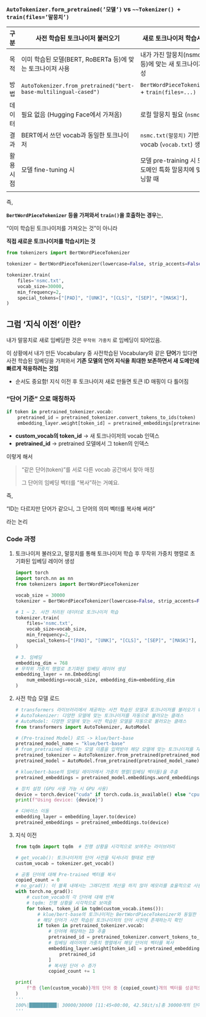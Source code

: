 ### `AutoTokenizer.form_pretrained(’모델’)` vs `~~Tokenizer() + train(files=’말뭉치’)`

| 구분 | 사전 학습된 토크나이저 불러오기 | 새로 토크나이저 학습시키기 |
| --- | --- | --- |
| 목적 | 이미 학습된 모델(BERT, RoBERTa 등)에 맞는 토크나이저 사용 | 내가 가진 말뭉치(nsmc.txt 등)에 맞는 새 토크나이저 생성 |
| 방법 | `AutoTokenizer.from_pretrained("bert-base-multilingual-cased")` | `BertWordPieceTokenizer()` + `train(files=...)` |
| 데이터 | 필요 없음 (Hugging Face에서 가져옴) | 로컬 말뭉치 필요 (`nsmc.txt`) |
| 결과 | BERT에서 쓰던 vocab과 동일한 토크나이저 | `nsmc.txt(말뭉치)`  기반의 새 vocab (`vocab.txt`) 생성됨 |
| 활용 시점 | 모델 fine-tuning 시 | 모델 pre-training 시 또는 도메인 특화 말뭉치에 맞게 튜닝할 때 |
|  |  |  |

즉, 

**`BertWordPieceTokenizer` 등을 가져와서 `train()`을 호출하는 경우**는,

“이미 학습된 토크나이저를 가져오는 것”이 아니라

**직접 새로운 토크나이저를 학습시키는 것**

```python
from tokenizers import BertWordPieceTokenizer

tokenizer = BertWordPieceTokenizer(lowercase=False, strip_accents=False)

tokenizer.train(
    files='nsmc.txt',
    vocab_size=30000,
    min_frequency=2,
    special_tokens=["[PAD]", "[UNK]", "[CLS]", "[SEP]", "[MASK]"],
)
```

## 그럼 ‘지식 이전’ 이란?

내가 말뭉치로 새로 임베딩한 것은 `무작위 가중치` 로 임베딩이 되어있음.

이 상황에서 내가 만든 Vocabulary 중 사전학습된 Vocabulary와 같은 **단어**가 있다면 사전 학습된 임베딩을 가져와서 **기존 모델의 언어 지식을 최대한 보존하면서 새 도메인에 빠르게 적응하려는 것임**

- 순서도 중요함! 지식 이전 후 토크나이저 새로 만들면 토큰 ID 매핑이 다 틀어짐

### “단어 기준” 으로 매칭하자

```python
if token in pretrained_tokenizer.vocab:
    pretrained_id = pretrained_tokenizer.convert_tokens_to_ids(token)
    embedding_layer.weight[token_id] = pretrained_embeddings[pretrained_id]
```

- **custom_vocab의 token_id** → 새 토크나이저의 vocab 인덱스
- **pretrained_id** → pretrained 모델에서 그 token의 인덱스

이렇게 해서

> “같은 단어(token)”를 서로 다른 vocab 공간에서 찾아 매칭
> 
> 
> 그 단어의 임베딩 벡터를 “복사”하는 거예요.
> 

즉,

“ID는 다르지만 단어가 같으니, 그 단어의 의미 벡터를 복사해 써라”

라는 논리

### Code 과정

1. 토크나이저 불러오고, 말뭉치를 통해 토크나이저 학습 후 무작위 가중치 행렬로 초기화된 임베딩 레이어 생성
    
    ```python
    import torch
    import torch.nn as nn
    from tokenizers import BertWordPieceTokenizer
    
    vocab_size = 30000
    tokenizer = BertWordPieceTokenizer(lowercase=False, strip_accents=False)
    
    # 1 ~ 2. 사전 처리된 데이터로 토크나이저 학습
    tokenizer.train(
        files='nsmc.txt',
        vocab_size=vocab_size,
        min_frequency=2,
        special_tokens=["[PAD]", "[UNK]", "[CLS]", "[SEP]", "[MASK]"],
    )
    
    # 3. 임베딩
    embedding_dim = 768
    # 무작위 가중치 행렬로 초기화된 임베딩 레이어 생성
    embedding_layer = nn.Embedding(
        num_embeddings=vocab_size, embedding_dim=embedding_dim
    )
    ```
    

2. 사전 학습 모델 로드
    
    ```python
    # transformers 라이브러리에서 제공하는 사전 학습된 모델과 토크나이저를 불러오기 위한 모듈
    # AutoTokenizer: 다양한 모델에 맞는 토크나이저를 자동으로 불러오는 클래스
    # AutoModel: 다양한 모델에 맞는 사전 학습된 모델을 자동으로 불러오는 클래스
    from transformers import AutoTokenizer, AutoModel
    
    # (Pre-trained Model) 로드 -> klue/bert-base
    pretrained_model_name = "klue/bert-base"
    # from_pretrained 메서드는 모델 이름을 입력받아 해당 모델에 맞는 토크나이저를 자동으로 불러옴
    pretrained_tokenizer = AutoTokenizer.from_pretrained(pretrained_model_name)
    pretrained_model = AutoModel.from_pretrained(pretrained_model_name)
    
    # klue/bert-base의 임베딩 레이어에서 가중치 행렬(임베딩 벡터들)을 추출
    pretrained_embeddings = pretrained_model.embeddings.word_embeddings.weight
    
    # 장치 설정 (GPU 사용 가능 시 GPU 사용)
    device = torch.device("cuda" if torch.cuda.is_available() else "cpu")
    print(f"Using device: {device}")
    
    # 디바이스 이동
    embedding_layer = embedding_layer.to(device)
    pretrained_embeddings = pretrained_embeddings.to(device)
    
    ```
    

3. 지식 이전
    
    ```python
    from tqdm import tqdm  # 진행 상황을 시각적으로 보여주는 라이브러리
    
    # get_vocab(): 토크나이저의 단어 사전을 딕셔너리 형태로 반환
    custom_vocab = tokenizer.get_vocab()
    
    # 공통 단어에 대해 Pre-trained 벡터를 복사
    copied_count = 0
    # no_grad(): 이 블록 내에서는 그래디언트 계산을 하지 않아 메모리를 효율적으로 사용
    with torch.no_grad():
        # custom_vocab의 각 단어에 대해 반복
        # tqdm: 진행 상황을 시각적으로 보여줌
        for token, token_id in tqdm(custom_vocab.items()):
            # klue/bert-base의 토크나이저는 BertWordPieceTokenizer와 동일한 구조를 사용
            # 해당 단어가 사전 학습된 토크나이저의 단어 사전에 존재하는지 확인
            if token in pretrained_tokenizer.vocab:
                # 단어에 해당하는 ID 추출
                pretrained_id = pretrained_tokenizer.convert_tokens_to_ids(token)
                # 임베딩 레이어의 가중치 행렬에서 해당 단어의 벡터를 복사
                embedding_layer.weight[token_id] = pretrained_embeddings[
                    pretrained_id
                ]
                # 복사된 단어 수 증가
                copied_count += 1
    
    print(
        f"총 {len(custom_vocab)}개의 단어 중 {copied_count}개의 벡터를 성공적으로 이식했습니다."
    )
    '''
    100%|██████████| 30000/30000 [11:45<00:00, 42.50it/s]총 30000개의 단어 중 9084개의 벡터를 성공적으로 이식했습니다.
    '''
    ```